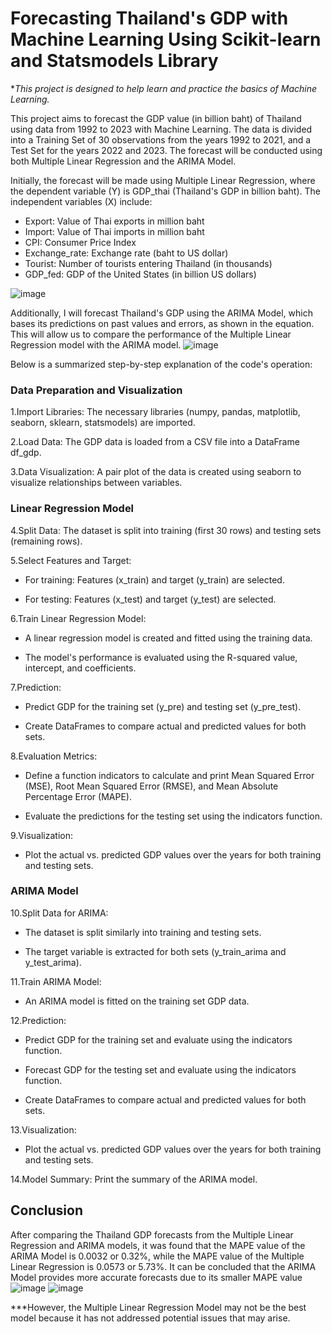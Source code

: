 # Forecasting Thailand's GDP with Machine Learning Using Scikit-learn and Statsmodels Library
**This project is designed to help learn and practice the basics of Machine Learning.*

This project aims to forecast the GDP value (in billion baht) of Thailand using data from 1992 to 2023 with Machine Learning. 
The data is divided into a Training Set of 30 observations from the years 1992 to 2021, and a Test Set for the years 2022 and 2023. 
The forecast will be conducted using both Multiple Linear Regression and the ARIMA Model.

Initially, the forecast will be made using Multiple Linear Regression, 
where the dependent variable (Y) is GDP_thai (Thailand's GDP in billion baht). 
The independent variables (X) include:
- Export: Value of Thai exports in million baht
- Import: Value of Thai imports in million baht
- CPI: Consumer Price Index
- Exchange_rate: Exchange rate (baht to US dollar)
- Tourist: Number of tourists entering Thailand (in thousands)
- GDP_fed: GDP of the United States (in billion US dollars)

![image](https://github.com/Summairyy/Thai-GDP-Prediction-Using-Machine-Learning/assets/132217814/92431b19-7c39-4800-8e4b-4ecf94a949a9)

Additionally, I will forecast Thailand's GDP using the ARIMA Model,
which bases its predictions on past values and errors, as shown in the equation.
This will allow us to compare the performance of the Multiple Linear Regression model with the ARIMA model.
![image](https://github.com/Summairyy/Thai-GDP-Prediction-Using-Machine-Learning/assets/132217814/c88107c4-fe15-4193-a107-956c8471db2d)

Below is a summarized step-by-step explanation of the code's operation:

### Data Preparation and Visualization

  1.Import Libraries: The necessary libraries (numpy, pandas, matplotlib, seaborn, sklearn, statsmodels) are imported.
  
  2.Load Data: The GDP data is loaded from a CSV file into a DataFrame df_gdp.
  
  3.Data Visualization: A pair plot of the data is created using seaborn to visualize relationships between variables.
  
### Linear Regression Model

  4.Split Data: The dataset is split into training (first 30 rows) and testing sets (remaining rows).
  
  5.Select Features and Target:
  
  - For training: Features (x_train) and target (y_train) are selected.
    
  - For testing: Features (x_test) and target (y_test) are selected.
    
  6.Train Linear Regression Model:
  
  - A linear regression model is created and fitted using the training data.
    
  - The model's performance is evaluated using the R-squared value, intercept, and coefficients.
    
  7.Prediction:
  
  - Predict GDP for the training set (y_pre) and testing set (y_pre_test).
    
  - Create DataFrames to compare actual and predicted values for both sets.
    
  8.Evaluation Metrics:
  
  - Define a function indicators to calculate and print Mean Squared Error (MSE), Root Mean Squared Error (RMSE), and Mean Absolute Percentage Error (MAPE).
    
  - Evaluate the predictions for the testing set using the indicators function.
    
  9.Visualization:
  
  - Plot the actual vs. predicted GDP values over the years for both training and testing sets.
    
### ARIMA Model

  10.Split Data for ARIMA:
  
  - The dataset is split similarly into training and testing sets.
  
  - The target variable is extracted for both sets (y_train_arima and y_test_arima).
    
  11.Train ARIMA Model:
  
  - An ARIMA model is fitted on the training set GDP data.
    
  12.Prediction:
  
  - Predict GDP for the training set and evaluate using the indicators function.
    
  - Forecast GDP for the testing set and evaluate using the indicators function.
    
  - Create DataFrames to compare actual and predicted values for both sets.
    
  13.Visualization:
  
  - Plot the actual vs. predicted GDP values over the years for both training and testing sets.
    
  14.Model Summary: Print the summary of the ARIMA model.
  

## Conclusion
  After comparing the Thailand GDP forecasts from the Multiple Linear Regression and ARIMA models, 
  it was found that the MAPE value of the ARIMA Model is 0.0032 or 0.32%, 
  while the MAPE value of the Multiple Linear Regression is 0.0573 or 5.73%. 
  It can be concluded that the ARIMA Model provides more accurate forecasts due to its smaller MAPE value
  ![image](https://github.com/Summairyy/Thai-GDP-Prediction-Using-Machine-Learning/assets/132217814/80654a63-0b05-4ba7-b12a-865d70994aee)
  ![image](https://github.com/Summairyy/Thai-GDP-Prediction-Using-Machine-Learning/assets/132217814/e92b7be5-7711-410a-b82c-ff4d6692584a)

***However, the Multiple Linear Regression Model may not be the best model because it has not addressed potential issues that may arise.

